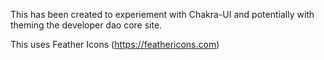 This has been created to experiement with Chakra-UI and potentially with theming the developer dao core site.

This uses Feather Icons (https://feathericons.com)